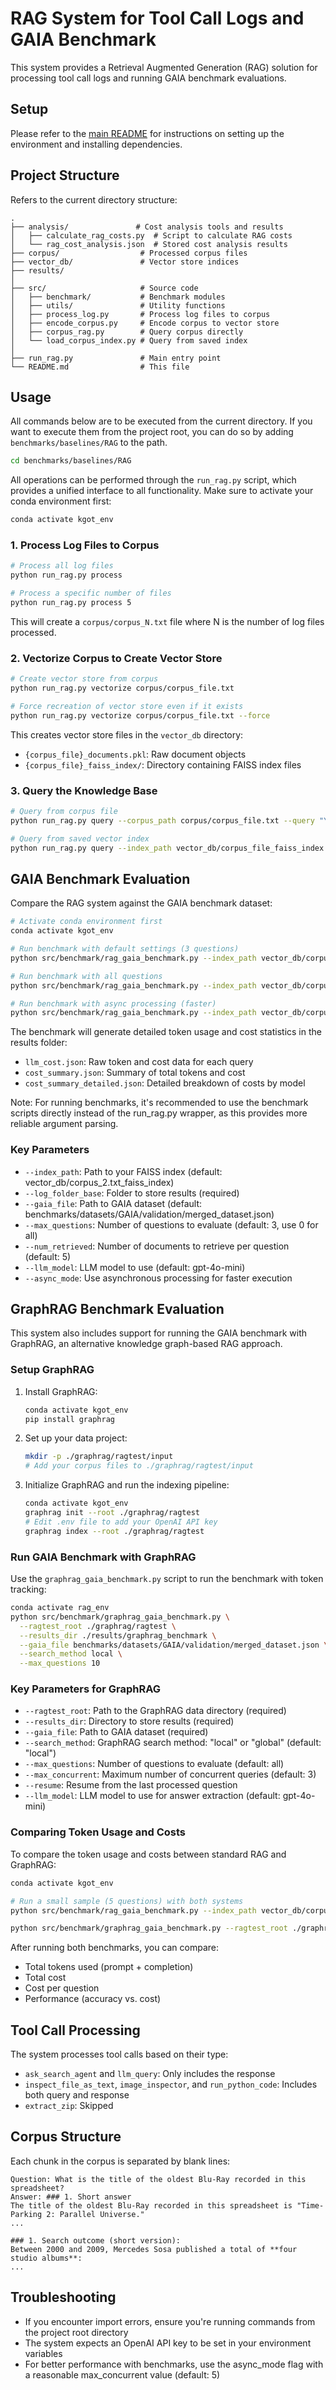 # RAG System for Tool Call Logs and GAIA Benchmark

This system provides a Retrieval Augmented Generation (RAG) solution for processing tool call logs and running GAIA benchmark evaluations.

## Setup

Please refer to the [main README](../../../README.md) for instructions on setting up the environment and installing dependencies.

## Project Structure

Refers to the current directory structure:

```
.
├── analysis/               # Cost analysis tools and results
│   ├── calculate_rag_costs.py  # Script to calculate RAG costs
│   └── rag_cost_analysis.json  # Stored cost analysis results
├── corpus/                  # Processed corpus files
├── vector_db/               # Vector store indices
├── results/
│
├── src/                     # Source code
│   ├── benchmark/           # Benchmark modules
│   ├── utils/               # Utility functions
│   ├── process_log.py       # Process log files to corpus
│   ├── encode_corpus.py     # Encode corpus to vector store
│   ├── corpus_rag.py        # Query corpus directly
│   └── load_corpus_index.py # Query from saved index
│
├── run_rag.py               # Main entry point
└── README.md                # This file
```

## Usage

All commands below are to be executed from the current directory. If you want to execute them from the project root, you can do so by adding `benchmarks/baselines/RAG` to the path.

```bash
cd benchmarks/baselines/RAG
```

All operations can be performed through the `run_rag.py` script, which provides a unified interface to all functionality. Make sure to activate your conda environment first:

```bash
conda activate kgot_env
```

### 1. Process Log Files to Corpus

```bash
# Process all log files
python run_rag.py process

# Process a specific number of files
python run_rag.py process 5
```

This will create a `corpus/corpus_N.txt` file where N is the number of log files processed.

### 2. Vectorize Corpus to Create Vector Store

```bash
# Create vector store from corpus
python run_rag.py vectorize corpus/corpus_file.txt

# Force recreation of vector store even if it exists
python run_rag.py vectorize corpus/corpus_file.txt --force
```

This creates vector store files in the `vector_db` directory:

- `{corpus_file}_documents.pkl`: Raw document objects
- `{corpus_file}_faiss_index/`: Directory containing FAISS index files

### 3. Query the Knowledge Base

```bash
# Query from corpus file
python run_rag.py query --corpus_path corpus/corpus_file.txt --query "Your query" --n_retrieved 3

# Query from saved vector index
python run_rag.py query --index_path vector_db/corpus_file_faiss_index --query "Your query" --n_retrieved 3
```

## GAIA Benchmark Evaluation

Compare the RAG system against the GAIA benchmark dataset:

```bash
# Activate conda environment first
conda activate kgot_env

# Run benchmark with default settings (3 questions)
python src/benchmark/rag_gaia_benchmark.py --index_path vector_db/corpus_1.txt_faiss_index --log_folder_base results/benchmark_run --gaia_file benchmarks/datasets/GAIA/validation/merged_dataset.json

# Run benchmark with all questions
python src/benchmark/rag_gaia_benchmark.py --index_path vector_db/corpus_1.txt_faiss_index --log_folder_base results/full_benchmark --max_questions 0 --gaia_file benchmarks/datasets/GAIA/validation/merged_dataset.json

# Run benchmark with async processing (faster)
python src/benchmark/rag_gaia_benchmark.py --index_path vector_db/corpus_1.txt_faiss_index --log_folder_base results/async_benchmark --async_mode --max_questions 10 --gaia_file benchmarks/datasets/GAIA/validation/merged_dataset.json
```

The benchmark will generate detailed token usage and cost statistics in the results folder:

- `llm_cost.json`: Raw token and cost data for each query
- `cost_summary.json`: Summary of total tokens and cost
- `cost_summary_detailed.json`: Detailed breakdown of costs by model

Note: For running benchmarks, it's recommended to use the benchmark scripts directly instead of the run_rag.py wrapper, as this provides more reliable argument parsing.

### Key Parameters

- `--index_path`: Path to your FAISS index (default: vector_db/corpus_2.txt_faiss_index)
- `--log_folder_base`: Folder to store results (required)
- `--gaia_file`: Path to GAIA dataset (default: benchmarks/datasets/GAIA/validation/merged_dataset.json)
- `--max_questions`: Number of questions to evaluate (default: 3, use 0 for all)
- `--num_retrieved`: Number of documents to retrieve per question (default: 5)
- `--llm_model`: LLM model to use (default: gpt-4o-mini)
- `--async_mode`: Use asynchronous processing for faster execution

## GraphRAG Benchmark Evaluation

This system also includes support for running the GAIA benchmark with GraphRAG, an alternative knowledge graph-based RAG approach.

### Setup GraphRAG

1. Install GraphRAG:

   ```bash
   conda activate kgot_env
   pip install graphrag
   ```

2. Set up your data project:

   ```bash
   mkdir -p ./graphrag/ragtest/input
   # Add your corpus files to ./graphrag/ragtest/input
   ```

3. Initialize GraphRAG and run the indexing pipeline:

   ```bash
   conda activate kgot_env
   graphrag init --root ./graphrag/ragtest
   # Edit .env file to add your OpenAI API key
   graphrag index --root ./graphrag/ragtest
   ```

### Run GAIA Benchmark with GraphRAG

Use the `graphrag_gaia_benchmark.py` script to run the benchmark with token tracking:

```bash
conda activate rag_env
python src/benchmark/graphrag_gaia_benchmark.py \
  --ragtest_root ./graphrag/ragtest \
  --results_dir ./results/graphrag_benchmark \
  --gaia_file benchmarks/datasets/GAIA/validation/merged_dataset.json \
  --search_method local \
  --max_questions 10
```

### Key Parameters for GraphRAG

- `--ragtest_root`: Path to the GraphRAG data directory (required)
- `--results_dir`: Directory to store results (required)
- `--gaia_file`: Path to GAIA dataset (required)
- `--search_method`: GraphRAG search method: "local" or "global" (default: "local")
- `--max_questions`: Number of questions to evaluate (default: all)
- `--max_concurrent`: Maximum number of concurrent queries (default: 3)
- `--resume`: Resume from the last processed question
- `--llm_model`: LLM model to use for answer extraction (default: gpt-4o-mini)

### Comparing Token Usage and Costs

To compare the token usage and costs between standard RAG and GraphRAG:

```bash
conda activate kgot_env

# Run a small sample (5 questions) with both systems
python src/benchmark/rag_gaia_benchmark.py --index_path vector_db/corpus_1.txt_faiss_index --log_folder_base results/rag_cost_test --max_questions 5 --gaia_file benchmarks/datasets/GAIA/validation/merged_dataset.json

python src/benchmark/graphrag_gaia_benchmark.py --ragtest_root ./graphrag/ragtest --results_dir ./results/graphrag_cost_test --gaia_file benchmarks/datasets/GAIA/validation/merged_dataset.json --max_questions 5
```

After running both benchmarks, you can compare:

- Total tokens used (prompt + completion)
- Total cost
- Cost per question
- Performance (accuracy vs. cost)

## Tool Call Processing

The system processes tool calls based on their type:

- `ask_search_agent` and `llm_query`: Only includes the response
- `inspect_file_as_text`, `image_inspector`, and `run_python_code`: Includes both query and response
- `extract_zip`: Skipped

## Corpus Structure

Each chunk in the corpus is separated by blank lines:

```
Question: What is the title of the oldest Blu-Ray recorded in this spreadsheet?
Answer: ### 1. Short answer
The title of the oldest Blu-Ray recorded in this spreadsheet is "Time-Parking 2: Parallel Universe."
...

### 1. Search outcome (short version):
Between 2000 and 2009, Mercedes Sosa published a total of **four studio albums**:
...
```

## Troubleshooting

- If you encounter import errors, ensure you're running commands from the project root directory
- The system expects an OpenAI API key to be set in your environment variables
- For better performance with benchmarks, use the async_mode flag with a reasonable max_concurrent value (default: 5)
